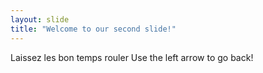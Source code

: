 ```yaml
---
layout: slide
title: "Welcome to our second slide!"
---
```

Laissez les bon temps rouler
Use the left arrow to go back!
